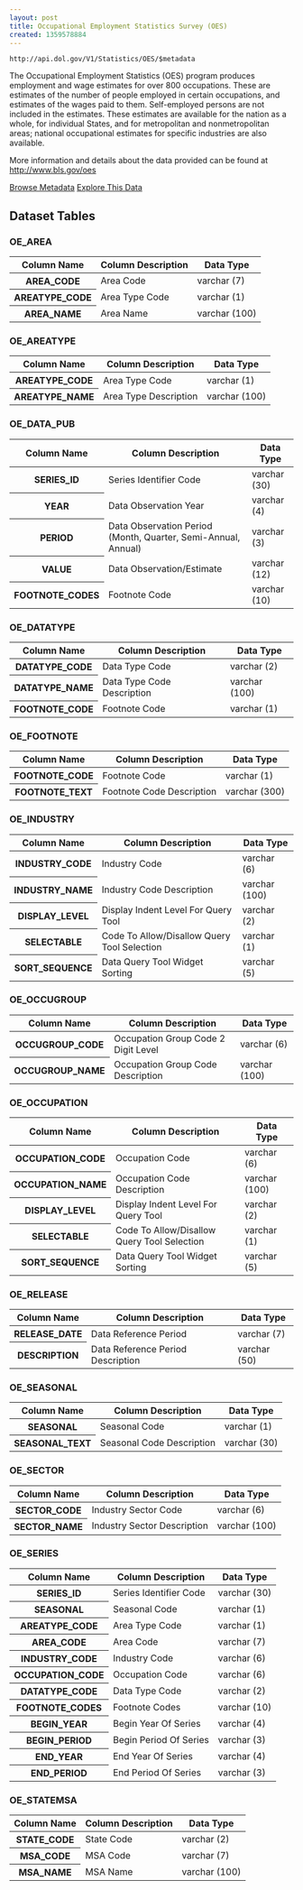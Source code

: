 ```yaml
---
layout: post
title: Occupational Employment Statistics Survey (OES)
created: 1359578884
---
```


```
http://api.dol.gov/V1/Statistics/OES/$metadata
```

<p>The Occupational Employment Statistics (OES) program produces employment and wage estimates for over 800 occupations. These are estimates of the number of people employed in certain occupations, and estimates of the wages paid to them. Self-employed persons are not included in the estimates. These estimates are available for the nation as a whole, for individual States, and for metropolitan and nonmetropolitan areas; national occupational estimates for specific industries are also available.</p>

<p>More information and details about the data provided can be found at <a href="http://www.bls.gov/oes">http://www.bls.gov/oes</a></p>


<a href ="http://api.dol.gov/V1/Statistics/OES/$metadata" class="button radius button_dataset">Browse Metadata</a>
<a href ="https://devtools.dol.gov/APISampler/Home/Index1?datasetName=BLS Occupational Employment Statistics Survey (OES)" class="button radius button_dataset">Explore This Data</a>


## Dataset Tables  
<h3>OE_AREA</h3>

<table>
	<thead>
		<tr>
			<th>Column Name</th>
			<th>Column Description</th>
			<th>Data Type</th>
		</tr>
	</thead>
	<tbody>
		<tr>
			<th>AREA_CODE</th>
			<td>Area Code</td>
			<td>varchar (7)</td>
		</tr>
		<tr>
			<th>AREATYPE_CODE</th>
			<td>Area Type Code</td>
			<td>varchar (1)</td>
		</tr>
		<tr>
			<th>AREA_NAME</th>
			<td>Area Name</td>
			<td>varchar (100)</td>
		</tr>
	</tbody>
</table>
<h3>OE_AREATYPE</h3>

<table>
	<thead>
		<tr>
			<th>Column Name</th>
			<th>Column Description</th>
			<th>Data Type</th>
		</tr>
	</thead>
	<tbody>
		<tr>
			<th>AREATYPE_CODE</th>
			<td>Area Type Code</td>
			<td>varchar (1)</td>
		</tr>
		<tr>
			<th>AREATYPE_NAME</th>
			<td>Area Type Description</td>
			<td>varchar (100)</td>
		</tr>
	</tbody>
</table>
<h3>OE_DATA_PUB</h3>

<table>
	<thead>
		<tr>
			<th>Column Name</th>
			<th>Column Description</th>
			<th>Data Type</th>
		</tr>
	</thead>
	<tbody>
		<tr>
			<th>SERIES_ID</th>
			<td>Series Identifier Code</td>
			<td>varchar (30)</td>
		</tr>
		<tr>
			<th>YEAR</th>
			<td>Data Observation Year</td>
			<td>varchar (4)</td>
		</tr>
		<tr>
			<th>PERIOD</th>
			<td>Data Observation Period (Month, Quarter, Semi-Annual, Annual)</td>
			<td>varchar (3)</td>
		</tr>
		<tr>
			<th>VALUE</th>
			<td>Data Observation/Estimate</td>
			<td>varchar (12)</td>
		</tr>
		<tr>
			<th>FOOTNOTE_CODES</th>
			<td>Footnote Code</td>
			<td>varchar (10)</td>
		</tr>
	</tbody>
</table>
<h3>OE_DATATYPE</h3>

<table>
	<thead>
		<tr>
			<th>Column Name</th>
			<th>Column Description</th>
			<th>Data Type</th>
		</tr>
	</thead>
	<tbody>
		<tr>
			<th>DATATYPE_CODE</th>
			<td>Data Type Code</td>
			<td>varchar (2)</td>
		</tr>
		<tr>
			<th>DATATYPE_NAME</th>
			<td>Data Type Code Description</td>
			<td>varchar (100)</td>
		</tr>
		<tr>
			<th>FOOTNOTE_CODE</th>
			<td>Footnote Code</td>
			<td>varchar (1)</td>
		</tr>
	</tbody>
</table>
<h3>OE_FOOTNOTE</h3>

<table>
	<thead>
		<tr>
			<th>Column Name</th>
			<th>Column Description</th>
			<th>Data Type</th>
		</tr>
	</thead>
	<tbody>
		<tr>
			<th>FOOTNOTE_CODE</th>
			<td>Footnote Code</td>
			<td>varchar (1)</td>
		</tr>
		<tr>
			<th>FOOTNOTE_TEXT</th>
			<td>Footnote Code Description</td>
			<td>varchar (300)</td>
		</tr>
	</tbody>
</table>
<h3>OE_INDUSTRY</h3>

<table>
	<thead>
		<tr>
			<th>Column Name</th>
			<th>Column Description</th>
			<th>Data Type</th>
		</tr>
	</thead>
	<tbody>
		<tr>
			<th>INDUSTRY_CODE</th>
			<td>Industry Code</td>
			<td>varchar (6)</td>
		</tr>
		<tr>
			<th>INDUSTRY_NAME</th>
			<td>Industry Code Description</td>
			<td>varchar (100)</td>
		</tr>
		<tr>
			<th>DISPLAY_LEVEL</th>
			<td>Display Indent Level For Query Tool</td>
			<td>varchar (2)</td>
		</tr>
		<tr>
			<th>SELECTABLE</th>
			<td>Code To Allow/Disallow Query Tool Selection</td>
			<td>varchar (1)</td>
		</tr>
		<tr>
			<th>SORT_SEQUENCE</th>
			<td>Data Query Tool Widget Sorting</td>
			<td>varchar (5)</td>
		</tr>
	</tbody>
</table>
<h3>OE_OCCUGROUP</h3>

<table>
	<thead>
		<tr>
			<th>Column Name</th>
			<th>Column Description</th>
			<th>Data Type</th>
		</tr>
	</thead>
	<tbody>
		<tr>
			<th>OCCUGROUP_CODE</th>
			<td>Occupation Group Code 2 Digit Level</td>
			<td>varchar (6)</td>
		</tr>
		<tr>
			<th>OCCUGROUP_NAME</th>
			<td>Occupation Group Code Description</td>
			<td>varchar (100)</td>
		</tr>
	</tbody>
</table>
<h3>OE_OCCUPATION</h3>

<table>
	<thead>
		<tr>
			<th>Column Name</th>
			<th>Column Description</th>
			<th>Data Type</th>
		</tr>
	</thead>
	<tbody>
		<tr>
			<th>OCCUPATION_CODE</th>
			<td>Occupation Code</td>
			<td>varchar (6)</td>
		</tr>
		<tr>
			<th>OCCUPATION_NAME</th>
			<td>Occupation Code Description</td>
			<td>varchar (100)</td>
		</tr>
		<tr>
			<th>DISPLAY_LEVEL</th>
			<td>Display Indent Level For Query Tool</td>
			<td>varchar (2)</td>
		</tr>
		<tr>
			<th>SELECTABLE</th>
			<td>Code To Allow/Disallow Query Tool Selection</td>
			<td>varchar (1)</td>
		</tr>
		<tr>
			<th>SORT_SEQUENCE</th>
			<td>Data Query Tool Widget Sorting</td>
			<td>varchar (5)</td>
		</tr>
	</tbody>
</table>
<h3>OE_RELEASE</h3>

<table>
	<thead>
		<tr>
			<th>Column Name</th>
			<th>Column Description</th>
			<th>Data Type</th>
		</tr>
	</thead>
	<tbody>
		<tr>
			<th>RELEASE_DATE</th>
			<td>Data Reference Period</td>
			<td>varchar (7)</td>
		</tr>
		<tr>
			<th>DESCRIPTION</th>
			<td>Data Reference Period Description</td>
			<td>varchar (50)</td>
		</tr>
	</tbody>
</table>
<h3>OE_SEASONAL</h3>

<table>
	<thead>
		<tr>
			<th>Column Name</th>
			<th>Column Description</th>
			<th>Data Type</th>
		</tr>
	</thead>
	<tbody>
		<tr>
			<th>SEASONAL</th>
			<td>Seasonal Code</td>
			<td>varchar (1)</td>
		</tr>
		<tr>
			<th>SEASONAL_TEXT</th>
			<td>Seasonal Code Description</td>
			<td>varchar (30)</td>
		</tr>
	</tbody>
</table>
<h3>OE_SECTOR</h3>

<table>
	<thead>
		<tr>
			<th>Column Name</th>
			<th>Column Description</th>
			<th>Data Type</th>
		</tr>
	</thead>
	<tbody>
		<tr>
			<th>SECTOR_CODE</th>
			<td>Industry Sector Code</td>
			<td>varchar (6)</td>
		</tr>
		<tr>
			<th>SECTOR_NAME</th>
			<td>Industry Sector Description</td>
			<td>varchar (100)</td>
		</tr>
	</tbody>
</table>
<h3>OE_SERIES</h3>

<table>
	<thead>
		<tr>
			<th>Column Name</th>
			<th>Column Description</th>
			<th>Data Type</th>
		</tr>
	</thead>
	<tbody>
		<tr>
			<th>SERIES_ID</th>
			<td>Series Identifier Code</td>
			<td>varchar (30)</td>
		</tr>
		<tr>
			<th>SEASONAL</th>
			<td>Seasonal Code</td>
			<td>varchar (1)</td>
		</tr>
		<tr>
			<th>AREATYPE_CODE</th>
			<td>Area Type Code</td>
			<td>varchar (1)</td>
		</tr>
		<tr>
			<th>AREA_CODE</th>
			<td>Area Code</td>
			<td>varchar (7)</td>
		</tr>
		<tr>
			<th>INDUSTRY_CODE</th>
			<td>Industry Code</td>
			<td>varchar (6)</td>
		</tr>
		<tr>
			<th>OCCUPATION_CODE</th>
			<td>Occupation Code</td>
			<td>varchar (6)</td>
		</tr>
		<tr>
			<th>DATATYPE_CODE</th>
			<td>Data Type Code</td>
			<td>varchar (2)</td>
		</tr>
		<tr>
			<th>FOOTNOTE_CODES</th>
			<td>Footnote Codes</td>
			<td>varchar (10)</td>
		</tr>
		<tr>
			<th>BEGIN_YEAR</th>
			<td>Begin Year Of Series</td>
			<td>varchar (4)</td>
		</tr>
		<tr>
			<th>BEGIN_PERIOD</th>
			<td>Begin Period Of Series</td>
			<td>varchar (3)</td>
		</tr>
		<tr>
			<th>END_YEAR</th>
			<td>End Year Of Series</td>
			<td>varchar (4)</td>
		</tr>
		<tr>
			<th>END_PERIOD</th>
			<td>End Period Of Series</td>
			<td>varchar (3)</td>
		</tr>
	</tbody>
</table>
<h3>OE_STATEMSA</h3>

<table>
	<thead>
		<tr>
			<th>Column Name</th>
			<th>Column Description</th>
			<th>Data Type</th>
		</tr>
	</thead>
	<tbody>
		<tr>
			<th>STATE_CODE</th>
			<td>State Code</td>
			<td>varchar (2)</td>
		</tr>
		<tr>
			<th>MSA_CODE</th>
			<td>MSA Code</td>
			<td>varchar (7)</td>
		</tr>
		<tr>
			<th>MSA_NAME</th>
			<td>MSA Name</td>
			<td>varchar (100)</td>
		</tr>
	</tbody>
</table>

